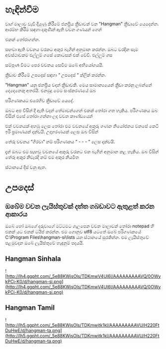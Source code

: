 # හැඳින්වීම #

වාග් මාලාව වැඩි දියුණු කිරීමේ ජනප්‍රිය ක්‍රීඩාවක් වන "Hangman" ක්‍රීඩාවේ යෙදෙන්න. ආරම්භ කිරීම සඳහා දකුණින් ඇති වචන ගණයන් ගෙන්

එකක් තෝරාගන්න.

සඟවා ඇති වචනය වරකට අකුර බැගින් අනුමාන කරන්න. ඔබට වරදින සෑම අවස්ථාවකම එල්ලුම් ගසේ කොටසක් එක් වේවි. එල්ලුම් ගස

සම්පූර්‍ණ වීමට පෙර වචනය සෙවීම ඔබේ අභියෝගයයි.

ක්‍රීඩාව කිරීමේ උපදෙස් සඳහා “ උපදෙස් “ ක්ලික් කරන්න.


"Hangman" යනු ජනප්‍රිය වදන් ක්‍රීඩාවකි. මෙය සාමාන්‍යයෙන් ක්‍රීඩා කරනු ලබන්නේ දෙදෙනෙකු අතරයි. එනමුදු මෙම සංස්කරණයේ ඔබ

පරිගණකයට එරෙහිව ක්‍රීඩාවේ යෙදේ.

ඔබට අප විසින් දී ඇති වදන් තේමාවන්ගෙන් එකක් තෝරා ගත හැකිය. පරිගණකය ඔබ විසින් එසේ තෝරා ගන්නා ලද වචන කාණ්ඩයෙන්

එක් වචනයක් අහඹු ලෙස තෝරා එම වචනයේ අකුරු ගණන නියෝජනය වනසේ කෙටි ඉරි ප්‍රමාණයක් දක්වයි. උදාහරණයක් ලෙස ඔබ විසින්

තේරූ වචනය “ගිරවා“ නම් පරිගණකය “ - - - “ ලෙස දක්වයි.

දැන් ඔබට එම සැඟවූ වචනයේ අකුරු වරකට එක බැගින් අනුමාන කළ හැකිය. ඔබ විසින් තේරූ අකුර නිවැරදි නම් එම අකුර නියමිත

ස්ථානයේ දිස් වනු ඇත.

# උපදෙස් #

## ඔබේම වචන ලැයිස්තුවක් දත්ත ගබඩාවට ඇතුළත් කරන ආකාරය ##

ඔබේ හෝ ඔබගේ දරුවාගේ මට්ටමට ගැලපෙන වචන මාලාවක් තෝරා notepad හි එකක් යට එකක් ටයිප් කරන්න. එම ගොනුව utf8 යටතේ ඔබේ පරිගණකයේ C:\Program Files\hangman-si\lists යන ස්ථානයේ සුරකින්න.  එම ලැයිස්තුවේ පළමුවදන ඔබේ ලැයිස්තුවේ හැඳුනුම් පදයයි.

## Hangman Sinhala ##

![http://lh4.ggpht.com/_5e88KWjsOls/TDKmwV4Ul6I/AAAAAAAAAVQ/0OWykPCi-K0/d/hangman-si.png](http://lh4.ggpht.com/_5e88KWjsOls/TDKmwV4Ul6I/AAAAAAAAAVQ/0OWykPCi-K0/d/hangman-si.png)

## Hangman Tamil ##

![http://lh5.ggpht.com/_5e88KWjsOls/TDKmwjtk1kI/AAAAAAAAAVU/H220FtDuHwE/d/hangman-ta.png](http://lh5.ggpht.com/_5e88KWjsOls/TDKmwjtk1kI/AAAAAAAAAVU/H220FtDuHwE/d/hangman-ta.png)
